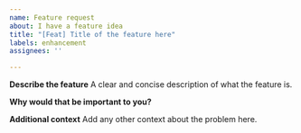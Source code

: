 ```yaml
---
name: Feature request
about: I have a feature idea
title: "[Feat] Title of the feature here"
labels: enhancement
assignees: ''

---
```


**Describe the feature**
A clear and concise description of what the feature is.

**Why would that be important to you?**

**Additional context**
Add any other context about the problem here.
